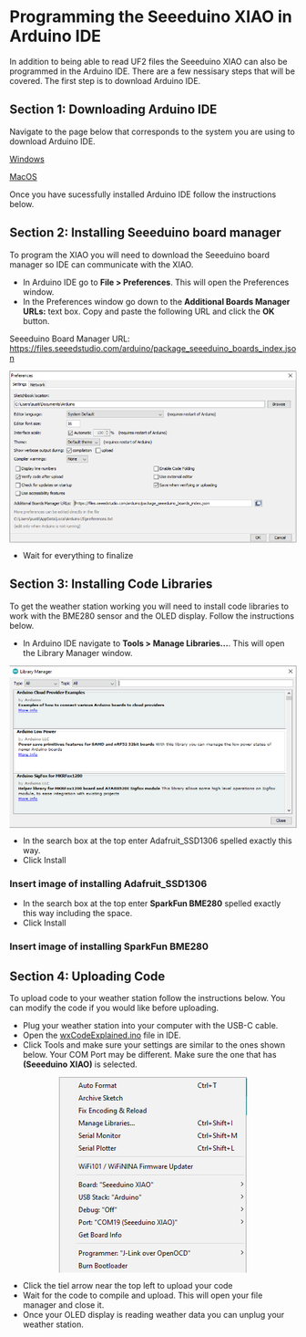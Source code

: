 # Programming the Seeeduino XIAO in Arduino IDE
In addition to being able to read UF2 files the Seeeduino XIAO can also be programmed in the Arduino IDE. There are a few nessisary steps that will be covered. The first step is to download Arduino IDE.

## Section 1: Downloading Arduino IDE
Navigate to the page below that corresponds to the system you are using to download Arduino IDE.

[Windows](https://github.com/Destination-SPACE/Weather-Station/tree/main/Arduino-programming/Windows)

[MacOS](https://github.com/Destination-SPACE/Weather-Station/tree/main/Arduino-programming/MacOS)

Once you have sucessfully installed Arduino IDE follow the instructions below.

## Section 2: Installing Seeeduino board manager
To program the XIAO you will need to download the Seeeduino board manager so IDE can communicate with the XIAO.
- In Arduino IDE go to **File > Preferences**. This will open the Preferences window.
- In the Preferences window go down to the **Additional Boards Manager URLs:** text box. Copy and paste the following URL and click the **OK** button.

Seeeduino Board Manager URL: https://files.seeedstudio.com/arduino/package_seeeduino_boards_index.json

<p align="center"><img src="/assets/boardManagers.PNG" alt="Arduino IDE Board Managers" align="center"></p>

- Wait for everything to finalize

## Section 3: Installing Code Libraries
To get the weather station working you will need to install code libraries to work with the BME280 sensor and the OLED display. Follow the instructions below.
- In Arduino IDE navigate to **Tools > Manage Libraries...**. This will open the Library Manager window.

<p align="center"><img src="/assets/libraryManager.PNG" alt="Arduino IDE Board Managers" align="center"></p>

- In the search box at the top enter Adafruit_SSD1306 spelled exactly this way.
- Click Install

### Insert image of installing Adafruit_SSD1306

- In the search box at the top enter **SparkFun BME280** spelled exactly this way including the space.
- Click Install

### Insert image of installing SparkFun BME280

## Section 4: Uploading Code
To upload code to your weather station follow the instructions below. You can modify the code if you would like before uploading.
- Plug your weather station into your computer with the USB-C cable.
- Open the [wxCodeExplained.ino](https://github.com/Destination-SPACE/Weather-Station/blob/main/Arduino-programming/wxCode_explained.ino) file in IDE.
- Click Tools and make sure your settings are similar to the ones shown below. Your COM Port may be different. Make sure the one that has **(Seeeduino XIAO)** is selected.

<p align="center"><img src="/assets/tools.PNG" alt="Arduino IDE Tools" align="center"></p>

- Click the tiel arrow near the top left to upload your code
- Wait for the code to compile and upload. This will open your file manager and close it.
- Once your OLED display is reading weather data you can unplug your weather station.
